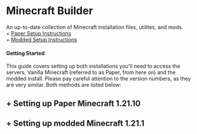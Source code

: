 # Minecraft Builder
An up-to-date collection of Minecraft installation files, utilites, and mods.  
\+ [Paper Setup Instructions](#setting_up_paper_minecraft_1.21.10)  
\+ [Modded Setup Instructions](#setting_up_modded_minecraft_1.21.1)  
  

#### Getting Started 
This guide covers setting up both installations you'll need to access the servers, Vanilla Minecraft (referred to as Paper, from here on) and the modded install. Please pay careful attention to the version numbers, as they are very similar. Both methods are listed below:  



  

  

## \+ Setting up Paper Minecraft 1.21.10

## \+ Setting up modded Minecraft 1.21.1
